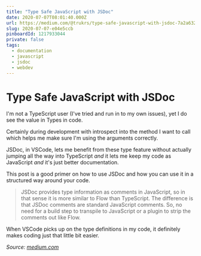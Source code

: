 ```yaml
---
title: "Type Safe JavaScript with JSDoc"
date: 2020-07-07T08:01:40.000Z
url: https://medium.com/@trukrs/type-safe-javascript-with-jsdoc-7a2a63209b76
slug: 2020-07-07-e04e5ccb
pinboardId: 1217933044
private: false
tags:
  - documentation
  - javascript
  - jsdoc
  - webdev
---
```


# Type Safe JavaScript with JSDoc

I'm not a TypeScript user (I've tried and run in to my own issues), yet I do see the value in Types in code.

Certainly during development with introspect into the method I want to call which helps me make sure I'm using the arguments correctly.

JSDoc, in VSCode, lets me benefit from these type feature without actually jumping all the way into TypeScript _and_ it lets me keep my code as JavaScript _and_ it's just better documentation.

This post is a good primer on how to use JSDoc and how you can use it in a structured way around your code.

> JSDoc provides type information as comments in JavaScript, so in that sense it is more similar to Flow than TypeScript. The difference is that JSDoc comments are standard JavaScript comments. So, no need for a build step to transpile to JavaScript or a plugin to strip the comments out like Flow.

When VSCode picks up on the type definitions in my code, it definitely makes coding just that little bit easier.

_Source: [medium.com](https://medium.com/@trukrs/type-safe-javascript-with-jsdoc-7a2a63209b76)_
